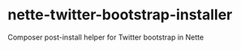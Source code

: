 nette-twitter-bootstrap-installer
=================================

Composer post-install helper for Twitter bootstrap in Nette
